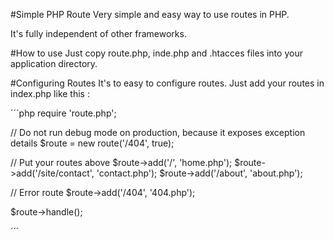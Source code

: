 #Simple PHP Route
Very simple and easy way to use routes in PHP.

It's fully independent of other frameworks.

#How to use
Just copy route.php, inde.php and .htacces files into your application directory.

#Configuring Routes
It's to easy to configure routes. Just add your routes in index.php like this :

´´´php
require 'route.php';

// Do not run debug mode on production, because it exposes exception details
$route = new route('/404', true);

// Put your routes above
$route->add('/', 'home.php');
$route->add('/site/contact', 'contact.php');
$route->add('/about', 'about.php');

// Error route
$route->add('/404', '404.php');


$route->handle();

´´´
